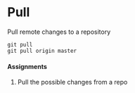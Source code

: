 # Pull
Pull remote changes to a repository

```
git pull
git pull origin master
```

#### Assignments
1. Pull the possible changes from a repo
